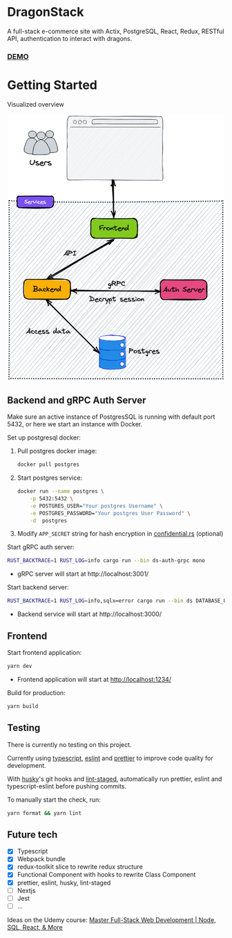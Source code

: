 # DragonStack
A full-stack e-commerce site with Actix, PostgreSQL, React, Redux, RESTful API, authentication to interact with dragons. 
### [DEMO](https://dragonstackfront.herokuapp.com/)

# Getting Started

Visualized overview

![](https://github.com/leonzchang/dragonstack/blob/master/assets/service.png)

## Backend and gRPC Auth Server
Make sure an active instance of PostgresSQL is running with default port 5432, or here we start an instance with Docker.

Set up postgresql docker:

1. Pull postgres docker image: 
   
    ```bash
    docker pull postgres
    ```

2. Start postgres service: 
    ```bash
    docker run --name postgres \
        -p 5432:5432 \
        -e POSTGRES_USER="Your postgres Username" \
        -e POSTGRES_PASSWORD="Your postgres User Password" \
        -d  postgres
    ```

3. Modify `APP_SECRET` string for hash encryption in [confidential.rs](https://github.com/leonzchang/dragonstack/blob/master/backend/bin/ds-auth-grpc/src/mono/confidential.rs) (optional)

Start gRPC auth server: 
```bash
RUST_BACKTRACE=1 RUST_LOG=info cargo run --bin ds-auth-grpc mono
```
- gRPC server will start at http://localhost:3001/ 

Start backend server: 
```bash
RUST_BACKTRACE=1 RUST_LOG=info,sqlx=error cargo run --bin ds DATABASE_URL=postgres://"Your postgres Username":"Your postgres User Password"@localhost:5432/dragonstack?sslmode=disable mono
```
- Backend service will start at http://localhost:3000/


## Frontend
Start frontend application: 
```bash 
yarn dev
```

- Frontend application will start at [http://localhost:1234/]( http://localhost:1234/)
  

Build for production: 
```bash  
yarn build
```


## Testing
There is currently no testing on this project.

Currently using [typescript](https://www.typescriptlang.org/), [eslint](https://eslint.org/) and [prettier](https://prettier.io/) to improve code quality for development.

With [husky](https://typicode.github.io/husky/#/)'s git hooks and [lint-staged](https://github.com/okonet/lint-staged), automatically run prettier, eslint and typescript-eslint before pushing commits.

To manually start the check, run:
```bash 
yarn format && yarn lint
```



## Future tech
- [x] Typescript
- [x] Webpack bundle
- [x] redux-toolkit slice to rewrite redux structure
- [x] Functional Component with hooks to rewrite Class Component
- [x] prettier, eslint, husky, lint-staged
- [ ] Nextjs
- [ ] Jest
- [ ] ...

Ideas on the Udemy course: [Master Full-Stack Web Development | Node, SQL, React, & More](https://www.udemy.com/course/full-stack/)






